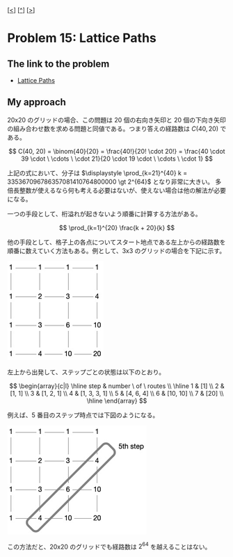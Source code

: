 \[[<](./p0014.md)] \[[^](../README_ja.md)] \[[>](./p0016.md)]

# Problem 15: Lattice Paths

## The link to the problem

- [Lattice Paths](https://projecteuler.net/problem=15)

## My approach

20x20 のグリッドの場合、この問題は 20 個の右向き矢印と 20 個の下向き矢印の組み合わせ数を求める問題と同値である。つまり答えの経路数は $C(40, 20)$ である。

$$
C(40, 20) = \binom{40}{20} = \frac{40!}{20! \cdot 20!} = \frac{40 \cdot 39 \cdot \ \cdots \ \cdot 21}{20 \cdot 19 \cdot \ \cdots \ \cdot 1}
$$

上記の式において、分子は $\displaystyle \prod_{k=21}^{40} k = 335367096786357081410764800000 \gt 2^{64}$ となり非常に大きい。
多倍長整数が使えるなら何も考える必要はないが、使えない場合は他の解法が必要になる。

一つの手段として、桁溢れが起きないよう順番に計算する方法がある。

$$
\prod_{k=1}^{20} \frac{k + 20}{k}
$$

他の手段として、格子上の各点についてスタート地点である左上からの経路数を順番に数えていく方法もある。例として、3x3 のグリッドの場合を下記に示す。

![3 x 3 grid](../images/p0015-01.jpg)

左上から出発して、ステップごとの状態は以下のとおり。

$$
\begin{array}{c|l}
\hline
step & number \ of \ routes \\
\hline
1 & [1] \\
2 & [1, 1] \\
3 & [1, 2, 1] \\
4 & [1, 3, 3, 1] \\
5 & [4, 6, 4] \\
6 & [10, 10] \\
7 & [20] \\
\hline
\end{array}
$$

例えば、5 番目のステップ時点では下図のようになる。

![step 5](../images/p0015-02.jpg)

この方法だと、20x20 のグリッドでも経路数は $2^{64}$ を越えることはない。

